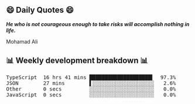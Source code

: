 ## 😄 Daily Quotes 😄

_**He who is not courageous enough to take risks will accomplish nothing in life.**_

Mohamad Ali



## 📊 Weekly development breakdown 📊

<pre>TypeScript  16 hrs 41 mins ████████████████████▍  97.3%
JSON        27 mins        ▌░░░░░░░░░░░░░░░░░░░░   2.6%
Other       0 secs         ░░░░░░░░░░░░░░░░░░░░░   0.0%
JavaScript  0 secs         ░░░░░░░░░░░░░░░░░░░░░   0.0%</pre>